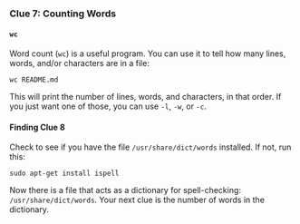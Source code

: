 ### Clue 7: Counting Words ###

#### `wc` ####

Word count (`wc`) is a useful program. You can use it to tell how many lines,
words, and/or characters are in a file:

    wc README.md
    
This will print the number of lines, words, and characters, in that order. If
you just want one of those, you can use `-l`, `-w`, or `-c`. 

#### Finding Clue 8 ####

Check to see if you have the file `/usr/share/dict/words` installed. If not,
run this:

    sudo apt-get install ispell

Now there is a file that acts as a dictionary for spell-checking: 
`/usr/share/dict/words`. Your next clue is the number of words in the 
dictionary.
